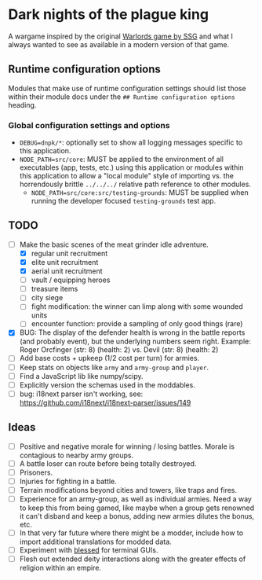 # Dark nights of the plague king

A wargame inspired by the original [Warlords game by SSG](https://en.wikipedia.org/wiki/Warlords_(1990_video_game)) and what I always wanted to see as available in a modern version of that game.

## Runtime configuration options

Modules that make use of runtime configuration settings should list those within their module docs under the `## Runtime configuration options` heading.

### Global configuration settings and options

* `DEBUG=dnpk/*`: optionally set to show all logging messages specific to this application.
* `NODE_PATH=src/core`: MUST be applied to the environment of all executables (app, tests, etc.) using this application or modules within this application to allow a "local module" style of importing vs. the horrendously brittle `../../../` relative path reference to other modules.
    * `NODE_PATH=src/core:src/testing-grounds`: MUST be supplied when running the developer focused `testing-grounds` test app.

## TODO

- [ ] Make the basic scenes of the meat grinder idle adventure.
    - [X] regular unit recruitment
    - [X] elite unit recruitment
    - [X] aerial unit recruitment
    - [ ] vault / equipping heroes
    - [ ] treasure items
    - [ ] city siege
    - [ ] fight modification: the winner can limp along with some wounded units
    - [ ] encounter function: provide a sampling of only good things (rare)
- [X] BUG: The display of the defender health is wrong in the battle reports (and probably event), but the underlying numbers seem right. Example: Roger Orcfinger (str: 8) (health: 2) vs. Devil (str: 8) (health: 2)
- [ ] Add base costs + upkeep (1/2 cost per turn) for armies.
- [ ] Keep stats on objects like `army` and `army-group` and `player`.
- [ ] Find a JavaScript lib like numpy/scipy.
- [ ] Explicitly version the schemas used in the moddables.
- [ ] bug: i18next parser isn't working, see: https://github.com/i18next/i18next-parser/issues/149

## Ideas

- [ ] Positive and negative morale for winning / losing battles. Morale is contagious to nearby army groups.
- [ ] A battle loser can route before being totally destroyed.
- [ ] Prisoners.
- [ ] Injuries for fighting in a battle.
- [ ] Terrain modifications beyond cities and towers, like traps and fires.
- [ ] Experience for an army-group, as well as individual armies. Need a way to keep this from being gamed, like maybe when a group gets renowned it can't disband and keep a bonus, adding new armies dilutes the bonus, etc.
- [ ] In that very far future where there might be a modder, include how to import additional translations for modded data.
- [ ] Experiment with [blessed](https://github.com/chjj/blessed) for terminal GUIs.
- [ ] Flesh out extended deity interactions along with the greater effects of religion within an empire.
